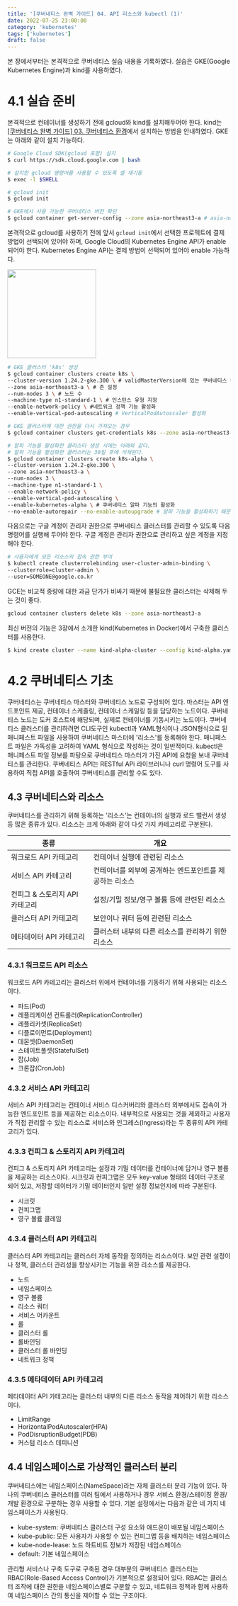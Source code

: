 ```yaml
---
title: '[쿠버네티스 완벽 가이드] 04. API 리소스와 kubectl (1)'
date: 2022-07-25 23:00:00
category: 'kubernetes'
tags: ['kubernetes']
draft: false
---
```



본 장에서부터는 본격적으로 쿠버네티스 실습 내용을 기록하였다.
실습은 GKE(Google Kubernetes Engine)과 kind를 사용하였다.


# 4.1 실습 준비


본격적으로 컨테이너를 생성하기 전에 gcloud와 kind를 설치해두어야 한다.
kind는 [[쿠버네티스 완벽 가이드] 03. 쿠버네티스 환경](./kubernetes_3.md)에서 설치하는 방법을 안내하였다.
GKE는 아래와 같이 설치 가능하다.


```sh
# Google Cloud SDK(gcloud 포함) 설치
$ curl https://sdk.cloud.google.com | bash

# 설치한 gcloud 명령어를 사용할 수 있도록 셀 재기동
$ exec -l $SHELL

# gcloud init
$ gcloud init

# GKE에서 사용 가능한 쿠버네티스 버전 확인
$ gcloud container get-server-config --zone asia-northeast3-a # asia-northeast3는 서울 리전
```


본격적으로 gcloud를 사용하기 전에 앞서 `gcloud init`에서 선택한 프로젝트에 결제 방법이 선택되어 있어야 하며, Google Cloud의 Kubernetes Engine API가 enable되어야 한다.
Kubernetes Engine API는 결제 방법이 선택되어 있어야 enable 가능하다.


<div align="left">
<img src="./images/kubernetes_enable.png" width="200px" />
</div>


```sh
# GKE 클러스터 'k8s' 생성
$ gcloud container clusters create k8s \
--cluster-version 1.24.2-gke.300 \ # validMasterVersion에 있는 쿠버네티스 버전 지정
--zone asia-northeast3-a \ # 존 설정
--num-nodes 3 \ # 노드 수
--machine-type n1-standard-1 \ # 인스턴스 유형 지정
--enable-network-policy \ #네트워크 정책 기능 활성화
--enable-vertical-pod-autoscaling # VerticalPodAutoscaler 활성화

# GKE 클러스터에 대한 권한을 다시 가져오는 경우
$ gcloud container clusters get-credentials k8s --zone asia-northeast3-a

# 알파 기능을 활성화한 클러스터 생성 시에는 아래와 같다.
# 알파 기능을 활성화한 클러스터는 30일 후에 삭제된다.
$ gcloud container clusters create k8s-alpha \
--cluster-version 1.24.2-gke.300 \
--zone asia-northeast3-a \
--num-nodes 3 \
--machine-type n1-standard-1 \
--enable-network-policy \
--enable-vertical-pod-autoscaling \
--enable-kubernetes-alpha \ # 쿠버네티스 알파 기능의 활성화
--no-enable-autorepair --no-enable-autoupgrade # 알파 기능을 활성화하기 때문에 일부 기능은 비활성화
```


다음으로는 구글 계정이 관리자 권한으로 쿠버네티스 클러스터를 관리할 수 있도록 다음 명령어를 실행해 두어야 한다. 구글 계정은 관리자 권한으로 관리하고 싶은 계정을 지정해야 한다.


```sh
# 사용자에게 모든 리소스의 접속 권한 부여
$ kubectl create clusterrolebinding user-cluster-admin-binding \
--clusterrole=cluster-admin \
--user=SOMEONE@google.co.kr
```


GCE는 비교적 종량에 대한 과금 단가가 비싸기 때문에 불필요한 클러스터는 삭제해 두는 것이 좋다.


```sh
gcloud container clusters delete k8s --zone asia-northeast3-a
```


최신 버전의 기능은 3장에서 소개한 kind(Kubernetes in Docker)에서 구축한 클러스터를 사용한다.


```sh
$ kind create cluster --name kind-alpha-cluster --config kind-alpha.yaml
```

# 4.2 쿠버네티스 기초


쿠버네티스는 쿠버네티스 마스터와 쿠버네티스 노드로 구성되어 있다. 마스터는 API 엔드포인트 제공, 컨테이너 스케줄링, 컨테이너 스케일링 등을 담당하는 노드이다. 쿠버네티스 노드는 도커 호스트에 해당되며, 실제로 컨테이너를 기동시키는 노드이다. 쿠버네티스 클러스터를 관리하려면 CLI도구인 kubectl과 YAML형식이나 JSON형식으로 된 매니페스트 파일을 사용하여 쿠버네티스 마스터에 '리소스'를 등록해야 한다. 매니페스트 파일은 가독성을 고려하여 YAML 형식으로 작성하는 것이 일반적이다. kubectl은 매니페스트 파일 정보를 파탕으로 쿠버네티스 마스터가 가진 API에 요청을 보내 쿠버네티스를 관리한다. 쿠버네티스 API는 RESTful APi 라이브러니나 curl 명령어 도구를 사용하여 직접 API를 호출하여 쿠버네티스를 관리할 수도 있다.


## 4.3 쿠버네티스와 리소스


쿠버네티스를 관리하기 위해 등록하는 '리소스'는 컨테이너의 실행과 로드 밸런서 생성 등 많은 종류가 있다. 리소스는 크게 아래와 같이 다섯 가지 카테고리로 구분된다.


|종류|개요|
|---|---|
|워크로드 API 카테고리|컨테이너 실행에 관련된 리소스|
|서비스 API 카테고리|컨테이너를 외부에 공개하는 엔드포인트를 제공하는 리소스|
|컨피그 & 스토리지 API 카테고리|설정/기밀 정보/영구 볼륨 등에 관련된 리소스|
|클러스터 API 카테고리|보안이나 쿼터 등에 관련된 리소스|
|메타데이터 API 카테고리|클러스터 내부의 다른 리소스를 관리하기 위한 리소스|


### 4.3.1 워크로드 API 리소스


워크로드 API 카테고리는 클러스터 위에서 컨테이너를 기동하기 위해 사용되는 리소스이다.


- 파드(Pod)
- 레플리케이션 컨트롤러(ReplicationController)
- 레플리카셋(ReplicaSet)
- 디플로이먼트(Deployment)
- 데몬셋(DaemonSet)
- 스테이트풀셋(StatefulSet)
- 잡(Job)
- 크론잡(CronJob)


### 4.3.2 서비스 API 카테고리


서비스 API 카테고리는 컨테이너 서비스 디스커버리와 클러스터 외부에서도 접속이 가능한 엔드포인트 등을 제공하는 리소스이다. 내부적으로 사용되는 것을 제외하고 사용자가 직접 관리할 수 있는 리소스로 서비스와 인그레스(Ingress)라는 두 종류의 API 카테고리가 있다.


### 4.3.3 컨피그 & 스토리지 API 카테고리


컨피그 & 스토리지 API 카테고리는 설정과 기밀 데이터를 컨테이너에 담거나 영구 볼륨을 제공하는 리소스이다. 시크릿과 컨피그맵은 모두 key-value 형태의 데이터 구조로 되어 있고, 저장할 데이터가 기밀 데이터인지 일반 설정 정보인지에 따라 구분된다.


- 시크릿
- 컨피그맵
- 영구 볼륨 클레임


### 4.3.4 클러스터 API 카테고리


클러스터 API 카테고리는 클러스터 자체 동작을 정의하는 리소스이다. 보안 관련 설정이나 정책, 클러스터 관리성을 향상시키는 기능을 위한 리소스를 제공한다.


- 노드
- 네임스페이스
- 영구 볼륨
- 리소스 쿼터
- 서비스 어카운트
- 롤
- 클러스터 롤
- 롤바인딩
- 클러스터 롤 바인딩
- 네트워크 정책


### 4.3.5 메타데이터 API 카테고리


메타데이터 API 카테고리는 클러스터 내부의 다른 리소스 동작을 제어하기 위한 리소스이다.


- LimitRange
- HorizontalPodAutoscaler(HPA)
- PodDisruptionBudget(PDB)
- 커스텀 리소스 데피니션


## 4.4 네임스페이스로 가상적인 클러스터 분리


쿠버네티스에는 네임스페이스(NameSpace)라는 자체 클러스터 분리 기능이 있다. 하나의 쿠버네티스 클러스터를 여러 팀에서 사용하거나 경우 서비스 환경/스테이징 환경/개발 환경으로 구분하는 경우 사용할 수 있다. 기본 설정에서는 다음과 같은 네 가지 네임스페이스가 사용된다.

- kube-system: 쿠버네티스 클러스터 구성 요소와 애드온이 배포될 네임스페이스
- kube-public: 모든 사용자가 사용할 수 있는 컨피그맵 등을 배치하는 네임스페이스
- kube-node-lease: 노드 하트비트 정보가 저장된 네임스페이스
- default: 기본 네임스페이스


관리형 서비스나 구축 도구로 구축된 경우 대부분의 쿠버네티스 클러스터는 RBAC(Role-Based Access Control)가 기본적으로 설정되어 있다. RBAC는 클러스터 조작에 대한 권한을 네임스페이스별로 구분할 수 있고, 네트워크 정책과 함께 사용하여 네임스페이스 간의 통신을 제어할 수 있는 구조이다.

